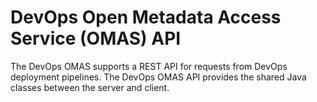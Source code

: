 <!-- SPDX-License-Identifier: Apache-2.0 -->

# DevOps Open Metadata Access Service (OMAS) API

The DevOps OMAS supports a REST API for requests from DevOps deployment pipelines.
The DevOps OMAS API provides the shared Java classes between the
server and client.